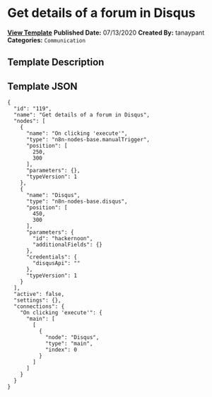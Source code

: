# Get details of a forum in Disqus

**[View Template](https://n8n.io/workflows/493-/)**  **Published Date:** 07/13/2020  **Created By:** tanaypant  **Categories:** `Communication`  

## Template Description



## Template JSON

```
{
  "id": "119",
  "name": "Get details of a forum in Disqus",
  "nodes": [
    {
      "name": "On clicking 'execute'",
      "type": "n8n-nodes-base.manualTrigger",
      "position": [
        250,
        300
      ],
      "parameters": {},
      "typeVersion": 1
    },
    {
      "name": "Disqus",
      "type": "n8n-nodes-base.disqus",
      "position": [
        450,
        300
      ],
      "parameters": {
        "id": "hackernoon",
        "additionalFields": {}
      },
      "credentials": {
        "disqusApi": ""
      },
      "typeVersion": 1
    }
  ],
  "active": false,
  "settings": {},
  "connections": {
    "On clicking 'execute'": {
      "main": [
        [
          {
            "node": "Disqus",
            "type": "main",
            "index": 0
          }
        ]
      ]
    }
  }
}
```
